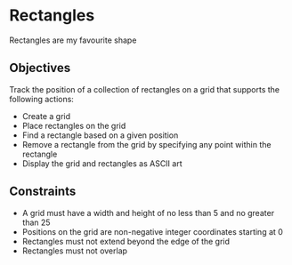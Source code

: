 # Rectangles
Rectangles are my favourite shape

## Objectives
Track the position of a collection of rectangles on a grid that supports the following actions:
 - Create a grid
 - Place rectangles on the grid
 - Find a rectangle based on a given position
 - Remove a rectangle from the grid by specifying any point within the rectangle
 - Display the grid and rectangles as ASCII art

## Constraints
 - A grid must have a width and height of no less than 5 and no greater than 25
 - Positions on the grid are non-negative integer coordinates starting at 0
 - Rectangles must not extend beyond the edge of the grid
 - Rectangles must not overlap
